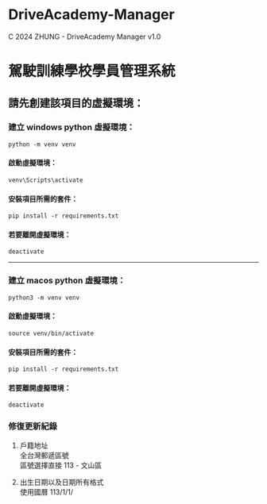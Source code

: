 # DriveAcademy-Manager

C 2024 ZHUNG - DriveAcademy Manager v1.0

# 駕駛訓練學校學員管理系統

## 請先創建該項目的虛擬環境：
### 建立 windows python 虛擬環境：
```
python -m venv venv
```
#### 啟動虛擬環境：
```
venv\Scripts\activate
```
#### 安裝項目所需的套件：
```
pip install -r requirements.txt
```
#### 若要離開虛擬環境：
```
deactivate
```
---
### 建立 macos python 虛擬環境：
```
python3 -m venv venv
```
#### 啟動虛擬環境：
```
source venv/bin/activate
```
#### 安裝項目所需的套件：
```
pip install -r requirements.txt
```
#### 若要離開虛擬環境：
```
deactivate
```

### 修復更新紀錄  
1. 戶籍地址  
    全台灣郵遞區號  
    區號選擇直接 113 - 文山區  

2. 出生日期以及日期所有格式  
    使用國曆 113/1/1/